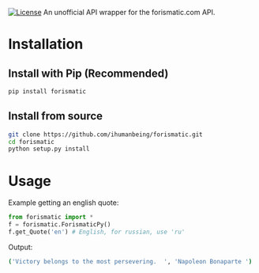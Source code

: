 [![License](https://img.shields.io/badge/License-MIT-blue.svg)](https://github.com/ihumanbeing/forismatic/blob/master/LICENSE.txt)
An unofficial API wrapper for the forismatic.com API.

# Installation
 
## Install with Pip (Recommended)

```bash
pip install forismatic
```

## Install from source 

```bash
git clone https://github.com/ihumanbeing/forismatic.git
cd forismatic
python setup.py install
```

# Usage

Example getting an english quote:

```python
from forismatic import *
f = forismatic.ForismaticPy()
f.get_Quote('en') # English, for russian, use 'ru'
```

Output:
```bash
('Victory belongs to the most persevering.  ', 'Napoleon Bonaparte ')
```
